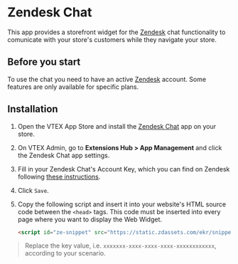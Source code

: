 # Zendesk Chat

This app provides a storefront widget for the [Zendesk](https://zendesk.com/) chat functionality to comunicate with your store's customers while they navigate your store.

## Before you start

To use the chat you need to have an active [Zendesk](https://zendesk.com/) account. Some features are only available for specific plans.

## Installation

1. Open the VTEX App Store and install the [Zendesk Chat](https://apps.vtex.com/vtex-zendesk-chat/p) app on your store.
2. On VTEX Admin, go to **Extensions Hub > App Management** and click the Zendesk Chat app settings.
3. Fill in your Zendesk Chat's Account Key, which you can find on Zendesk following [these instructions](https://support.zendesk.com/hc/en-us/articles/4408825772698-How-do-I-find-my-Chat-Account-Key-).
4. Click `Save`.
5. Copy the following script and insert it into your website's HTML source code between the `<head>` tags. This code must be inserted into every page where you want to display the Web Widget.

   ```html
   <script id="ze-snippet" src="https://static.zdassets.com/ekr/snippet.js?key=xxxxxxx-xxxx-xxxx-xxxx-xxxxxxxxxxxxx> </script>
   ```
> Replace the key value, i.e. `xxxxxxx-xxxx-xxxx-xxxx-xxxxxxxxxxxx`, according to your scenario.
